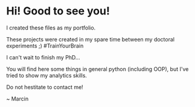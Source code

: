# Hi! Good to see you!


I created these files as my portfolio.

These projects were created in my spare time between my doctoral experiments ;) #TrainYourBrain

I can't wait to finish my PhD...

You will find here some things in general python (including OOP), but I've tried to show my analytics skills.

Do not hestitate to contact me!

~ Marcin
